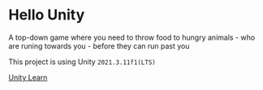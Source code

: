 # Hello Unity

A top-down game where you need to throw food to hungry animals - who are runing towards you - before they can run past you

This project is using Unity `2021.3.11f1(LTS)`

[Unity Learn](https://learn.unity.com/project/unit-2-basic-gameplay)
